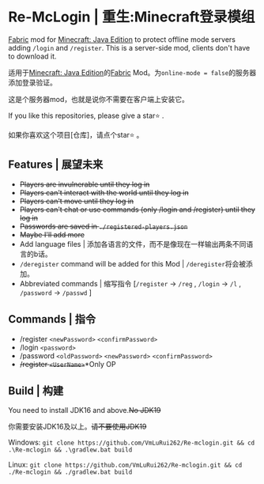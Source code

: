 # Re-McLogin | 重生:Minecraft登录模组
[Fabric](https://fabricmc.net/) mod for [Minecraft: Java Edition](https://www.minecraft.net/) to protect offline mode servers adding `/login` and `/register`. This is a server-side mod, clients don't have to download it.

适用于[Minecraft: Java Edition](https://www.minecraft.net/)的[Fabric](https://fabricmc.net/) Mod。为`online-mode = false`的服务器添加登录验证。

这是个服务器mod，也就是说你不需要在客户端上安装它。

If you like this repositories, please give a star⭐️ .

如果你喜欢这个项目[仓库]，请点个star⭐️ 。
## Features | 展望未来
- ~~Players are invulnerable until they log in~~
- ~~Players can't interact with the world until they log in~~
- ~~Players can't move until they log in~~
- ~~Players can't chat or use commands (only /login and /register) until they log in~~
- ~~Passwords are saved in `./registered-players.json`~~
- ~~Maybe I'll add more~~
- Add language files | 添加各语言的文件，而不是像现在一样输出两条不同语言的b话。
- `/deregister` command will be added for this Mod | `/deregister`将会被添加。
- Abbreviated commands | 缩写指令 [`/register` -> `/reg` , `/login` -> `/l` , `/password` -> `/passwd` ]
## Commands | 指令
- /register `<newPassword>` `<confirmPassword>`
- /login `<password>`
- /password `<oldPassword>` `<newPassword>` `<confirmPassword>`
- ~~/register `<UserName>`~~*Only OP
## Build | 构建
You need to install JDK16 and above.~~No JDK19~~

你需要安装JDK16及以上。~~请不要使用JDK19~~

Windows: `git clone https://github.com/VmLuRui262/Re-mclogin.git && cd .\Re-mclogin && .\gradlew.bat build`

Linux: `git clone https://github.com/VmLuRui262/Re-mclogin.git && cd ./Re-mclogin && ./gradlew.bat build`
